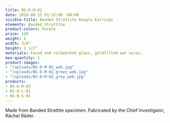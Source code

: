 ```yaml
---
title: BS-D-M-02
date: 2018-08-15 01:32:00 -04:00
visible-title: Banded Strattite Dangle Earrings
elements: Banded Strattite
product-colors: Purple
price: 150
weight: 1
width: 3/8"
height: 1 1/2"
materials: Fused and coldworked glass, goldfilled ear wires.
max-quantity: 1
product-images:
- "/uploads/BS-D-M-02_web.jpg"
- "/uploads/BS-D-M-02_green_web.jpg"
- "/uploads/BS-D-M-02_grey_web.jpg"
products:
- BS-D-M-03
- BS-D-L-01
- BS-N-S-01
---
```


Made from Banded Strattite specimen. Fabricated by the Chief Investigator, Ráchel Räder.